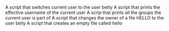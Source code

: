 A script that switches current user to the user betty
A script that prints the effective username of the current user
A scrip that prints all the groups the current user is part of
A script that changes the owner of a file HELLO to the user belly
A script that creates an empty file called hello
